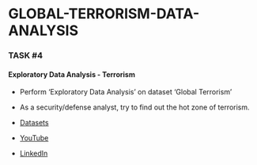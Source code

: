 # GLOBAL-TERRORISM-DATA-ANALYSIS
### TASK #4 

#### Exploratory Data Analysis - Terrorism
 
 - Perform ‘Exploratory Data Analysis’ on dataset ‘Global Terrorism’
 - As a security/defense analyst, try to find out the hot zone of terrorism. 

 - [Datasets](https://bit.ly/2TK5Xn5 "Dataset")
 - [YouTube]( https://youtu.be/BnZXWo-50Nc "YouTube") 
 - [LinkedIn](https://www.linkedin.com/posts/charan-bhogaraju-202616192_connections-task1-sparksfoundation-activity-6944556144266739712-mHHq?utm_source=linkedin_share&utm_medium=member_desktop_web "LinkedIn")
